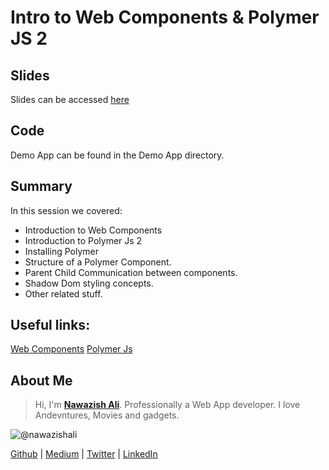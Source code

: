 # Intro to Web Components & Polymer JS 2

## Slides

Slides can be accessed [here](https://goo.gl/5mT4gA)

## Code

Demo App can be found in the Demo App directory.

## Summary

In this session we covered:

* Introduction to Web Components
* Introduction to Polymer Js 2
* Installing Polymer
* Structure of a Polymer Component.
* Parent Child Communication between components.
* Shadow Dom styling concepts.
* Other related stuff.


## Useful links:

[Web Components](https://www.webcomponents.org/)
[Polymer Js](https://www.polymer-project.org/)

## About Me

> Hi, I'm [**Nawazish Ali**](https://github.com/nawazishali). Professionally a Web App developer. I love Andevntures, Movies and gadgets.

![@nawazishali](https://avatars3.githubusercontent.com/u/16779681?s=400&u=b9371212f79115c866f432b6eb68bbe34873660c&v=4)

[Github](https://github.com/nawazishali) |
[Medium](https://medium.com/@nawazishali) |
[Twitter](https://twitter.com/Nawazishaliejaz) |
[LinkedIn](https://www.linkedin.com/in/nawazish-ali-86b8222b/)
